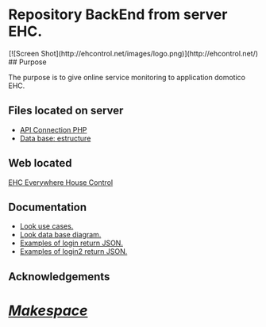 Repository BackEnd from server EHC.
===================================
<div align="center">
[![Screen Shot](http://ehcontrol.net/images/logo.png)](http://ehcontrol.net/)
</div>
## Purpose

The purpose is to give online  service monitoring to application domotico EHC.

## Files located on server

- [API Connection PHP](Actual/EHControlConnect/index.php)
- [Data base: estructure](Actual/ehcontrol_estructure.sql)

## Web located

[EHC Everywhere House Control](http://ehcontrol.net/)

## Documentation

- [Look use cases.](Use_Cases)
- [Look data base diagram.](design_DB.png)
- [Examples of login return JSON.](loginBertoldo.json)
- [Examples of login2 return JSON.](login_bertoldo_task_command_single.json)

## Acknowledgements
# *[Makespace](http://makespacemadrid.org/)*